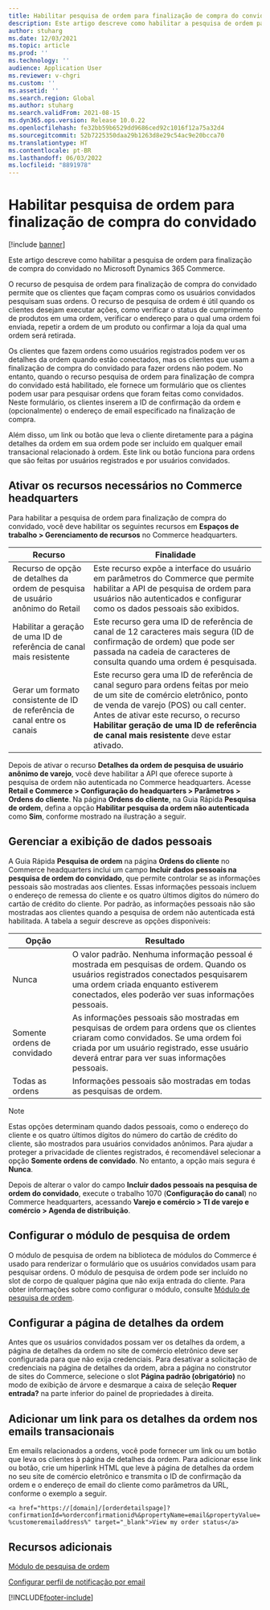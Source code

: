 ```yaml
---
title: Habilitar pesquisa de ordem para finalização de compra do convidado
description: Este artigo descreve como habilitar a pesquisa de ordem para finalização de compra do convidado no Microsoft Dynamics 365 Commerce.
author: stuharg
ms.date: 12/03/2021
ms.topic: article
ms.prod: ''
ms.technology: ''
audience: Application User
ms.reviewer: v-chgri
ms.custom: ''
ms.assetid: ''
ms.search.region: Global
ms.author: stuharg
ms.search.validFrom: 2021-08-15
ms.dyn365.ops.version: Release 10.0.22
ms.openlocfilehash: fe32bb59b6529dd9686ced92c1016f12a75a32d4
ms.sourcegitcommit: 52b7225350daa29b1263d8e29c54ac9e20bcca70
ms.translationtype: HT
ms.contentlocale: pt-BR
ms.lasthandoff: 06/03/2022
ms.locfileid: "8891978"
---
```

# <a name="enable-order-lookup-for-guest-checkouts"></a>Habilitar pesquisa de ordem para finalização de compra do convidado

[!include [banner](includes/banner.md)]

Este artigo descreve como habilitar a pesquisa de ordem para finalização de compra do convidado no Microsoft Dynamics 365 Commerce.

O recurso de pesquisa de ordem para finalização de compra do convidado permite que os clientes que façam compras como os usuários convidados pesquisam suas ordens. O recurso de pesquisa de ordem é útil quando os clientes desejam executar ações, como verificar o status de cumprimento de produtos em uma ordem, verificar o endereço para o qual uma ordem foi enviada, repetir a ordem de um produto ou confirmar a loja da qual uma ordem será retirada.

Os clientes que fazem ordens como usuários registrados podem ver os detalhes da ordem quando estão conectados, mas os clientes que usam a finalização de compra do convidado para fazer ordens não podem. No entanto, quando o recurso pesquisa de ordem para finalização de compra do convidado está habilitado, ele fornece um formulário que os clientes podem usar para pesquisar ordens que foram feitas como convidados. Neste formulário, os clientes inserem a ID de confirmação da ordem e (opcionalmente) o endereço de email especificado na finalização de compra.

Além disso, um link ou botão que leva o cliente diretamente para a página detalhes da ordem em sua ordem pode ser incluído em qualquer email transacional relacionado à ordem. Este link ou botão funciona para ordens que são feitas por usuários registrados e por usuários convidados.

## <a name="turn-on-necessary-features-in-commerce-headquarters"></a>Ativar os recursos necessários no Commerce headquarters

Para habilitar a pesquisa de ordem para finalização de compra do convidado, você deve habilitar os seguintes recursos em **Espaços de trabalho \> Gerenciamento de recursos** no Commerce headquarters.

| Recurso | Finalidade |
|---------|---------|
| Recurso de opção de detalhes da ordem de pesquisa de usuário anônimo do Retail | Este recurso expõe a interface do usuário em parâmetros do Commerce que permite habilitar a API de pesquisa de ordem para usuários não autenticados e configurar como os dados pessoais são exibidos. |
| Habilitar a geração de uma ID de referência de canal mais resistente | Este recurso gera uma ID de referência de canal de 12 caracteres mais segura (ID de confirmação de ordem) que pode ser passada na cadeia de caracteres de consulta quando uma ordem é pesquisada. |
| Gerar um formato consistente de ID de referência de canal entre os canais | Este recurso gera uma ID de referência de canal seguro para ordens feitas por meio de um site de comércio eletrônico, ponto de venda de varejo (POS) ou call center. Antes de ativar este recurso, o recurso **Habilitar geração de uma ID de referência de canal mais resistente** deve estar ativado. |

Depois de ativar o recurso **Detalhes da ordem de pesquisa de usuário anônimo de varejo**, você deve habilitar a API que oferece suporte à pesquisa de ordem não autenticada no Commerce headquarters. Acesse **Retail e Commerce \> Configuração do headquarters \> Parâmetros \> Ordens do cliente**. Na página **Ordens do cliente**, na Guia Rápida **Pesquisa de ordem**, defina a opção **Habilitar pesquisa da ordem não autenticada** como **Sim**, conforme mostrado na ilustração a seguir.

## <a name="manage-the-display-of-personal-data"></a>Gerenciar a exibição de dados pessoais

A Guia Rápida **Pesquisa de ordem** na página **Ordens do cliente** no Commerce headquarters inclui um campo **Incluir dados pessoais na pesquisa de ordem do convidado**, que permite controlar se as informações pessoais são mostradas aos clientes. Essas informações pessoais incluem o endereço de remessa do cliente e os quatro últimos dígitos do número do cartão de crédito do cliente. Por padrão, as informações pessoais não são mostradas aos clientes quando a pesquisa de ordem não autenticada está habilitada. A tabela a seguir descreve as opções disponíveis:

| Opção | Resultado |
|--------|--------|
| Nunca | O valor padrão. Nenhuma informação pessoal é mostrada em pesquisas de ordem. Quando os usuários registrados conectados pesquisarem uma ordem criada enquanto estiverem conectados, eles poderão ver suas informações pessoais. |
| Somente ordens de convidado | As informações pessoais são mostradas em pesquisas de ordem para ordens que os clientes criaram como convidados. Se uma ordem foi criada por um usuário registrado, esse usuário deverá entrar para ver suas informações pessoais. |
| Todas as ordens | Informações pessoais são mostradas em todas as pesquisas de ordem. |

> [!NOTE]
> Estas opções determinam quando dados pessoais, como o endereço do cliente e os quatro últimos dígitos do número do cartão de crédito do cliente, são mostrados para usuários convidados anônimos. Para ajudar a proteger a privacidade de clientes registrados, é recomendável selecionar a opção **Somente ordens de convidado**. No entanto, a opção mais segura é **Nunca**.

Depois de alterar o valor do campo **Incluir dados pessoais na pesquisa de ordem do convidado**, execute o trabalho 1070 (**Configuração do canal**) no Commerce headquarters, acessando **Varejo e comércio \> TI de varejo e comércio \> Agenda de distribuição**.

## <a name="configure-the-order-lookup-module"></a>Configurar o módulo de pesquisa de ordem

O módulo de pesquisa de ordem na biblioteca de módulos do Commerce é usado para renderizar o formulário que os usuários convidados usam para pesquisar ordens. O módulo de pesquisa de ordem pode ser incluído no slot de corpo de qualquer página que não exija entrada do cliente. Para obter informações sobre como configurar o módulo, consulte [Módulo de pesquisa de ordem](order-lookup-module.md).

## <a name="configure-the-order-details-page"></a>Configurar a página de detalhes da ordem

Antes que os usuários convidados possam ver os detalhes da ordem, a página de detalhes da ordem no site de comércio eletrônico deve ser configurada para que não exija credenciais. Para desativar a solicitação de credenciais na página de detalhes da ordem, abra a página no construtor de sites do Commerce, selecione o slot **Página padrão (obrigatório)** no modo de exibição de árvore e desmarque a caixa de seleção **Requer entrada?** na parte inferior do painel de propriedades à direita.

## <a name="add-a-link-to-order-details-in-transactional-emails"></a>Adicionar um link para os detalhes da ordem nos emails transacionais

Em emails relacionados a ordens, você pode fornecer um link ou um botão que leva os clientes à página de detalhes da ordem. Para adicionar esse link ou botão, crie um hiperlink HTML que leve à página de detalhes da ordem no seu site de comércio eletrônico e transmita o ID de confirmação da ordem e o endereço de email do cliente como parâmetros da URL, conforme o exemplo a seguir.

`<a href="https://[domain]/[orderdetailspage]?confirmationId=%orderconfirmationid%&propertyName=email&propertyValue=%customeremailaddress%" target="_blank">View my order status</a>`

## <a name="additional-resources"></a>Recursos adicionais

[Módulo de pesquisa de ordem](order-lookup-module.md)

[Configurar perfil de notificação por email](email-notification-profiles.md)

[!INCLUDE[footer-include](../includes/footer-banner.md)]
